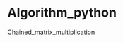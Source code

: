 # Algorithm_python

[Chained_matrix_multiplication](https://github.com/DAEHEE97/Algorithm_python/blob/main/Chained_matrix_multiplication.ipynb)
